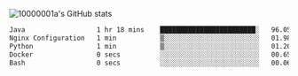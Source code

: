 ![10000001a's GitHub stats](https://github-readme-stats.vercel.app/api?username=10000001a&show_icons=true&theme=onedark&count_private=true)

<!-- [![Top Langs](https://github-readme-stats.vercel.app/api/top-langs/?username=10000001a&layout=compact&theme=onedark&langs_count=5)](https://github.com/anuraghazra/github-readme-stats) -->
<!--
**10000001a/10000001a** is a ✨ _special_ ✨ repository because its `README.md` (this file) appears on your GitHub profile.

Here are some ideas to get you started:

- 🔭 I’m currently working on ...
- 🌱 I’m currently learning ...
- 👯 I’m looking to collaborate on ...
- 🤔 I’m looking for help with ...
- 💬 Ask me about ...
- 📫 How to reach me: ...
- 😄 Pronouns: ...
- ⚡ Fun fact: ...
-->

<!--START_SECTION:waka-->

```txt
Java                  1 hr 18 mins    ████████████████████████░   96.05 %
Nginx Configuration   1 min           ▒░░░░░░░░░░░░░░░░░░░░░░░░   01.98 %
Python                1 min           ▒░░░░░░░░░░░░░░░░░░░░░░░░   01.26 %
Docker                0 secs          ░░░░░░░░░░░░░░░░░░░░░░░░░   00.65 %
Bash                  0 secs          ░░░░░░░░░░░░░░░░░░░░░░░░░   00.06 %
```

<!--END_SECTION:waka-->
